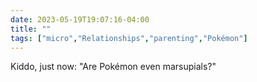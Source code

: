 ---date: 2023-05-19T19:07:16-04:00title: ""tags: ["micro","Relationships","parenting","Pokémon"]---Kiddo, just now: "Are Pokémon even marsupials?"